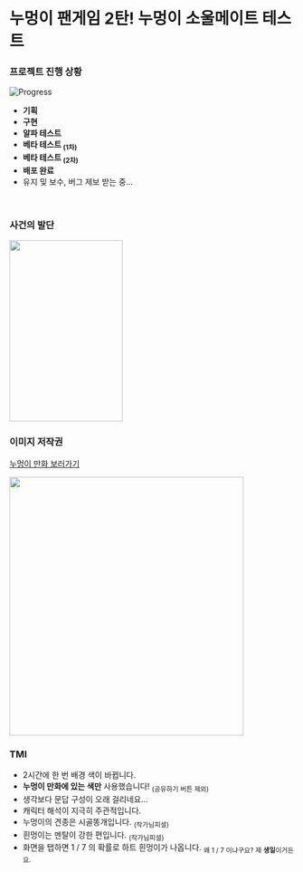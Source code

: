 # 누멍이 팬게임 2탄! 누멍이 소울메이트 테스트
### 프로젝트 진행 상황
![Progress](https://progress-bar.dev/100/?title=deploy&width=400&color=CFAC6A)
* **기획**
* **구현**
* **알파 테스트**
* **베타 테스트 <sub>(1차)</sub>**
* **베타 테스트 <sub>(2차)</sub>**
* **배포 완료**
* 유지 및 보수, 버그 제보 받는 중...
</br>

### 사건의 발단
<img src="https://user-images.githubusercontent.com/47032054/130989845-0fcd001e-7adf-46e4-8ac0-1c736aec211b.PNG" width="200" height="320" alt title= "이후 mbti 테스트에서 소울메이트 테스트로 노선을 변경했다."> 
</br>

### 이미지 저작권
[누멍이 만화 보러가기](https://www.instagram.com/nu0900/?hl=ko)

<img src="https://user-images.githubusercontent.com/47032054/144719439-2b74e25b-f11a-4f83-90b4-dbcf53234292.jpeg" width="414" height="457" alt title= "이미지 사용을 허가해주신 작가님께 감사드립니다!"> 
</br>

### TMI
* 2시간에 한 번 배경 색이 바뀝니다.
* **누멍이 만화에 있는 색만** 사용했습니다! <sub>(공유하기 버튼 제외)</sub>
* 생각보다 문답 구성이 오래 걸리네요...
* 캐릭터 해석이 지극히 주관적입니다.
* 누멍이의 견종은 시골똥개입니다. <sub>(작가님피셜)</sub>
* 흰멍이는 멘탈이 강한 편입니다. <sub>(작가님피셜)</sub>
* 화면을 탭하면 1 / 7 의 확률로 하트 흰멍이가 나옵니다. <sub>왜 1 / 7 이냐구요? 제 **생일**이거든요.</sub>
</br>
